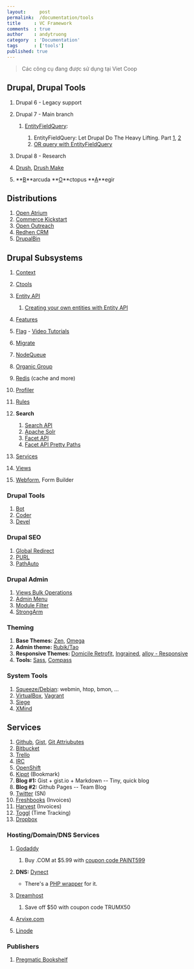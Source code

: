 ```yaml
---
layout:     post
permalink:  /documentation/tools
title     : VC Framework
comments  : true
author    : andytruong
category  : 'Documentation'
tags      : ['tools']
published: true
---
```


> Các công cụ đang được sử dụng tại Viet Coop

## Drupal, Drupal Tools

1. Drupal 6 - Legacy support
1. Drupal 7 - Main branch

    1. [EntityFieldQuery](http://goo.gl/U2llB ""):
        
        1. EntityFieldQuery: Let Drupal Do The Heavy Lifting. Part [1](http://goo.gl/mCLEQ ""), [2](http://goo.gl/9fPj2 "")
        1. [OR query with EntityFieldQuery](http://goo.gl/2Hnwl "")

1. Drupal 8 - Research
1. [Drush](http://goo.gl/9xAyG), [Drush Make](http://goo.gl/EM2fK)
1. **[B](http://goo.gl/8gj7q)**arcuda **[O](http://goo.gl/u2kjo)**ctopus **[A](http://goo.gl/zkOad)**egir

## Distributions

1. [Open Atrium](http://openatrium.com/)
1. [Commerce Kickstart](http://goo.gl/5FgwA)
1. [Open Outreach](http://drupal.org/project/openoutreach)
1. [Redhen CRM](http://drupal.org/project/redhen)
1. [DrupalBin](http://drupal.org/project/drupalbin)

## Drupal Subsystems

1. [Context](http://drupal.org/project/context)
1. [Ctools](http://drupal.org/project/ctools)
1. [Entity API](http://drupal.org/project/entity)

    1. [Creating your own entities with Entity API](http://goo.gl/jJL5k "")
    
1. [Features](http://drupal.org/project/features)
1. [Flag](http://drupal.org/project/flag) - [Video Tutorials](http://goo.gl/I3bBe "")
1. [Migrate](http://drupal.org/project/migrate)
1. [NodeQueue](http://drupal.org/project/nodequeue)
1. [Organic Group](http://drupal.org/project/og)
1. [Redis](http://drupal.org/project/redis) (cache and more)
1. [Profiler](http://drupal.org/project/profiler)
1. [Rules](http://drupal.org/project/rules)
1. **Search**

    1. [Search API](http://drupal.org/project/search_api "")
    1. [Apache Solr](http://drupal.org/project/apachesolr "")
    1. [Facet API](http://drupal.org/project/facetapi "")
    1. [Facet API Pretty Paths](http://goo.gl/HqjQ2 "")
    
1. [Services](http://drupal.org/project/services)
1. [Views](http://drupal.org/project/views)
1. [Webform](http://drupal.org/webform), Form Builder

### Drupal Tools

1. [Bot](/documentations/tools/drupal/drupal-bot)
1. [Coder](http://drupal.org/project/coder)
1. [Devel](http://drupal.org/project/devel)

### Drupal SEO

1. [Global Redirect](http://drupal.org/project/globalredirect)
1. [PURL](http://drupal.org/project/purl)
1. [PathAuto](http://drupal.org/project/pathauto)

### Drupal Admin

1. [Views Bulk Operations](http://drupal.org/project/views_bulk_operations "")
1. [Admin Menu](http://drupal.org/project/admin_menu "")
1. [Module Filter](http://drupal.org/project/module_filter)
1. [StrongArm](http://drupal.org/project/strongarm)

### Theming

1. **Base Themes:** [Zen](http://drupal.org/project/zen ""), [Omega](http://drupal.org/project/omega)
1. **Admin theme:** [Rubik/Tao](http://drupal.org/project/rubik)
1. **Responsive Themes:** [Domicile Retrofit]("http://drupal.org/project/domicile_responsive"), [Ingrained](http://drupal.org/project/ingrained ""), [alloy - Responsive](http://drupal.org/project/alloy)
1. **Tools:** [Sass](http://sass-lang.com/), [Compass](http://compass-style.org/)

### System Tools

1. [Squeeze/Debian](http://www.debian.org/): webmin, htop, bmon, …
1. [VirtualBox](https://www.virtualbox.org/), [Vagrant](http://vagrantup.com/)
1. [Siege](http://www.joedog.org/siege-home/)
1. [XMind](https://www.xmind.net/)

## Services

1. [Github](https://github.com/), [Gist](https://gist.github.com/), [Git Attriubutes](http://goo.gl/cKVkn)
1. [Bitbucket](https://bitbucket.org/)
1. [Trello](https://gist.github.com/3a19f8ad9946a1820b70)
1. [IRC](/documentation/tools/irc)
1. [OpenShift](https://openshift.redhat.com/)
1. [Kippt](https://www.kippt.com/) (Bookmark)
1. **Blog #1:** Gist + gist.io + Markdown -- Tiny, quick blog
1. **Blog #2:** Github Pages -- Team Blog
1. [Twitter](https://twitter.com/) (SN)
1. [Freshbooks](http://goo.gl/8OjCr) (Invoices)
1. [Harvest](http://www.getharvest.com/) (Invoices)
1. [Toggl](https://www.toggl.com/) (Time Tracking)
1. [Dropbox](http://db.tt/9Qv7wX7 "Dropbox")

### Hosting/Domain/DNS Services

1. [Godaddy](http://x.co/vietcoop "")

    1. Buy .COM at $5.99 with [coupon code PAINT599](http://x.co/vietcoop "")
    
1. **DNS:** [Dynect](https://manage.dynect.net/)

	- There's a [PHP wrapper](http://goo.gl/C5xRD "Dynect-REST-PHP") for it.
    
1. [Dreamhost](http://goo.gl/vTKFa "Dreamhost")

	1. Save off $50 with coupon code TRUMX50
    
1. [Arvixe.com](http://www.arvixe.com/4440.html "")
1. [Linode](http://goo.gl/BvErv "Linode VPS")

### Publishers

1. [Pregmatic Bookshelf](http://pragprog.com/)
